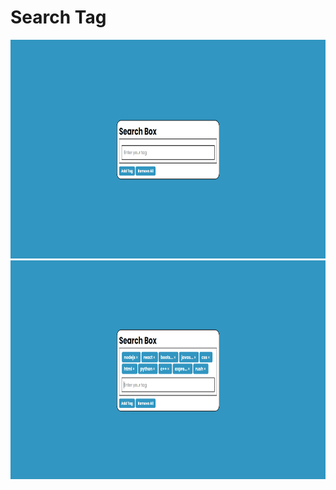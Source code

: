 <h1>Search Tag</h1>

<img src="./demo.png" height="350px" />
<img src="./demo1.png" height="350px" />